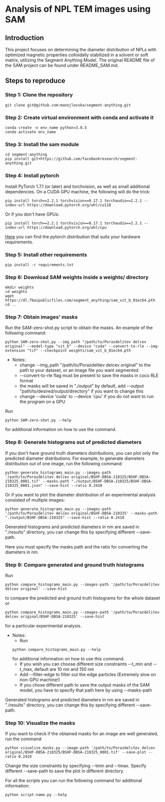 # Analysis of NPL TEM images using SAM

## Introduction
This project focuses on determining the diameter distribution of NPLs with optimized magnetic properties colloidally stabilized in a solvent or soft matrix, utilizing the Segment Anything Model. The original README file of the SAM project can be found under README_SAM.md.

## Steps to reproduce
### Step 1: Clone the repository
```shell
git clone git@github.com:manojlovska/segment-anything.git
```

### Step 2: Create virtual environment with conda and activate it
```shell
conda create -n env_name python=3.8.5
conda activate env_name
```

### Step 3: Install the sam module
```shell
cd segment-anything
pip install git+https://github.com/facebookresearch/segment-anything.git
```

### Step 4: Install pytorch
Install PyTorch 1.7.1 (or later) and torchvision, as well as small additional dependencies. On a CUDA GPU machine, the following will do the trick:
```shell
pip install torch==2.2.1 torchvision==0.17.1 torchaudio==2.2.1 --index-url https://download.pytorch.org/whl/cu118
```

Or if you don't have GPUs:
```shell
pip install torch==2.2.1 torchvision==0.17.1 torchaudio==2.2.1 --index-url https://download.pytorch.org/whl/cpu
```

[Here](https://pytorch.org/get-started/previous-versions/) you can find the pytorch distribution that suits your hardware requirements.

### Step 5: Install other requirements
```shell
pip install -r requirements.txt
```

### Step 6: Download SAM weights inside a weights/ directory
```shell
mkdir weights
cd weights
wget https://dl.fbaipublicfiles.com/segment_anything/sam_vit_b_01ec64.pth
cd ..
```

### Step 7: Obtain images' masks
Run the SAM-zero-shot.py script to obtain the masks. An example of the following command:
```shell
python SAM-zero-shot.py --img_path "/path/to/Porazdelitev delcev original" --model-type "vit_b" --device "cuda" --convert-to-rle --img-extension "tif" --checkpoint weights/sam_vit_b_01ec64.pth 
```
* Notes: 
  * change --img_path "/path/to/Porazdelitev delcev original" to the path to your dataset, or an image file you want segmented
  * --convert-to-rle flag must be present to save the masks in coco RLE format
  * the masks will be saved in "./output" by default, add --output "path/to/desired/output/directory" if you want to change this
  * change --device 'cuda' to --device 'cpu' if you do not want to run the program on a GPU

Run 
```shell
python SAM-zero-shot.py --help
```
for additional information on how to use the command.

### Step 8: Generate histograms out of predicted diameters
If you don't have ground truth diameters distributions, you can plot only the predicted diameter distributions. For example, to generate diameters distribution out of one image, run the following command:
```shell
python generate_histograms_main.py --images-path '/path/to/Porazdelitev delcev original/BSHF-DBSA-210325/BSHF-DBSA-210325_0001.tif' --masks-path "./output/BSHF-DBSA-210325/BSHF-DBSA-210325_0001.json" --save-hist --ratio 0.2410
```

Or if you want to plot the diameter distribution of an experimental analysis consisted of multiple images:
```shell
python generate_histograms_main.py --images-path '/path/to/Porazdelitev delcev original/BSHF-DBSA-210325' --masks-path "./output/BSHF-DBSA-210325" --save-hist --ratio 0.2410
```
Generated histograms and predicted diameters in nm are saved in "./results" directory, you can change this by specifying different --save-path.

Here you must specify the masks path and the ratio for converting the diameters in nm.

### Step 9: Compare generated and ground truth histograms
Run
```shell
python compare_histograms_main.py --images-path '/path/to/Porazdelitev delcev original' --save-hist
```
to compare the predicted and ground truth histograms for the whole dataset or
```shell
python compare_histograms_main.py --images-path '/path/to/Porazdelitev delcev original/BSHF-DBSA-210325' --save-hist
```
for a particular experimental analysis.

* Notes: 
  * Run 
  ```shell  
  python compare_histograms_main.py --help 
  ``` 
  for additional information on how to use this command.
  * If you wish you can choose different size constraints --t_min and --t_max, default are 10 nm and 150 nm
  * Add --filter-edge to filter out the edge particles (Extremely slow on non-GPU machine!)
  * If you chose different path to save the output masks of the SAM model, you have to specify that path here by using --masks-path

Generated histograms and predicted diameters in nm are saved in "./results" directory, you can change this by specifying different --save-path.

### Step 10: Visualize the masks
If you want to check if the obtained masks for an image are well generated, run the command:
```shell
python visualize_masks.py --image-path '/path/to/Porazdelitev delcev original/BSHF-DBSA-210325/BSHF-DBSA-210325_0001.tif' --save-plot --ratio 0.2410
```

Change the size constraints by specifying --tmin and --tmax. Specify different --save-path to save the plot in different directory.

For all the scripts you can run the following command for additional information:
```shell
python script-name.py --help
```